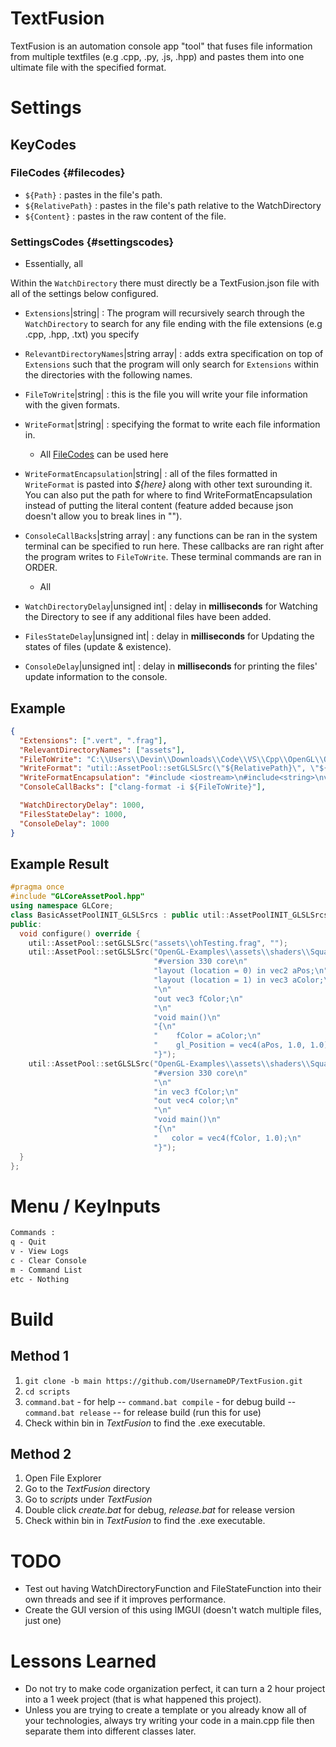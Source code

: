 # TextFusion

TextFusion is an automation console app "tool" that fuses file information from multiple textfiles (e.g .cpp, .py, .js, .hpp) and pastes them into one ultimate file with the specified format.

# Settings

## KeyCodes

### FileCodes {#filecodes}

- `${Path}` : pastes in the file's path.
- `${RelativePath}` : pastes in the file's path relative to the WatchDirectory
- `${Content}` : pastes in the raw content of the file.

### SettingsCodes {#settingscodes}

- Essentially, all

Within the `WatchDirectory` there must directly be a TextFusion.json file with all of the settings below configured.

- `Extensions`|string| : The program will recursively search through the `WatchDirectory` to search for any file ending with the file extensions (e.g .cpp, .hpp, .txt) you specify
- `RelevantDirectoryNames`|string array| : adds extra specification on top of `Extensions` such that the program will only search for `Extensions` within the directories with the following names.
- `FileToWrite`|string| : this is the file you will write your file information with the given formats.
- `WriteFormat`|string| : specifying the format to write each file information in.
  - All [FileCodes](#filecodes) can be used here
- `WriteFormatEncapsulation`|string| : all of the files formatted in `WriteFormat` is pasted into _${here}_ along with other text surounding it. You can also put the path for where to find WriteFormatEncapsulation instead of putting the literal content (feature added because json doesn't allow you to break lines in "").
- `ConsoleCallBacks`|string array| : any functions can be ran in the system terminal can be specified to run here. These callbacks are ran right after the program writes to `FileToWrite`. These terminal commands are ran in ORDER.

  - All

- `WatchDirectoryDelay`|unsigned int| : delay in **milliseconds** for Watching the Directory to see if any additional files have been added.
- `FilesStateDelay`|unsigned int| : delay in **milliseconds** for Updating the states of files (update & existence).
- `ConsoleDelay`|unsigned int| : delay in **milliseconds** for printing the files' update information to the console.

## Example

```json
{
  "Extensions": [".vert", ".frag"],
  "RelevantDirectoryNames": ["assets"],
  "FileToWrite": "C:\\Users\\Devin\\Downloads\\Code\\VS\\Cpp\\OpenGL\\OpenGL-Examples\\src\\Examples\\Basic\\BasicAssetPoolINIT_GLSLSrcs.hpp",
  "WriteFormat": "util::AssetPool::setGLSLSrc(\"${RelativePath}\", \"${Content}\");\n",
  "WriteFormatEncapsulation": "#include <iostream>\n#include<string>\nvoid someFunction(std::string str1, std::string str2){ std::cout << str1; };\n int main(){ ${here} \n return 0;}",
  "ConsoleCallBacks": ["clang-format -i ${FileToWrite}"],

  "WatchDirectoryDelay": 1000,
  "FilesStateDelay": 1000,
  "ConsoleDelay": 1000
}
```

## Example Result

```cpp
#pragma once
#include "GLCoreAssetPool.hpp"
using namespace GLCore;
class BasicAssetPoolINIT_GLSLSrcs : public util::AssetPoolINIT_GLSLSrcs {
public:
  void configure() override {
    util::AssetPool::setGLSLSrc("assets\\ohTesting.frag", "");
    util::AssetPool::setGLSLSrc("OpenGL-Examples\\assets\\shaders\\Square.vert",
                                "#version 330 core\n"
                                "layout (location = 0) in vec2 aPos;\n"
                                "layout (location = 1) in vec3 aColor;\n"
                                "\n"
                                "out vec3 fColor;\n"
                                "\n"
                                "void main()\n"
                                "{\n"
                                "    fColor = aColor;\n"
                                "    gl_Position = vec4(aPos, 1.0, 1.0);\n"
                                "}");
    util::AssetPool::setGLSLSrc("OpenGL-Examples\\assets\\shaders\\Square.frag",
                                "#version 330 core\n"
                                "\n"
                                "in vec3 fColor;\n"
                                "out vec4 color;\n"
                                "\n"
                                "void main()\n"
                                "{\n"
                                "	color = vec4(fColor, 1.0);\n"
                                "}");
  }
};
```

# Menu / KeyInputs

```txt
Commands :
q - Quit
v - View Logs
c - Clear Console
m - Command List
etc - Nothing
```

# Build

## Method 1

1. `git clone -b main https://github.com/UsernameDP/TextFusion.git`
2. `cd scripts`
3. `command.bat` - for help
   -- `command.bat compile` - for debug build
   -- `command.bat release` -- for release build (run this for use)
4. Check within bin in _TextFusion_ to find the .exe executable.

## Method 2

1. Open File Explorer
2. Go to the _TextFusion_ directory
3. Go to _scripts_ under _TextFusion_
4. Double click _create.bat_ for debug, _release.bat_ for release version
5. Check within bin in _TextFusion_ to find the .exe executable.

# TODO

- Test out having WatchDirectoryFunction and FileStateFunction into their own threads and see if it improves performance.
- Create the GUI version of this using IMGUI (doesn't watch multiple files, just one)

# Lessons Learned

- Do not try to make code organization perfect, it can turn a 2 hour project into a 1 week project (that is what happened this project).
- Unless you are trying to create a template or you already know all of your technologies, always try writing your code in a main.cpp file then separate them into different classes later.
